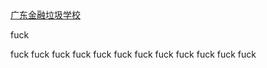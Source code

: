 <body>
<a href="http://www.gduf.edu.cn/" target="new">广东金融垃圾学校 </a>
  <p>fuck</p>
fuck
fuck
fuck
fuck
fuck
fuck
fuck
fuck
fuck
fuck
fuck
fuck
</body>
